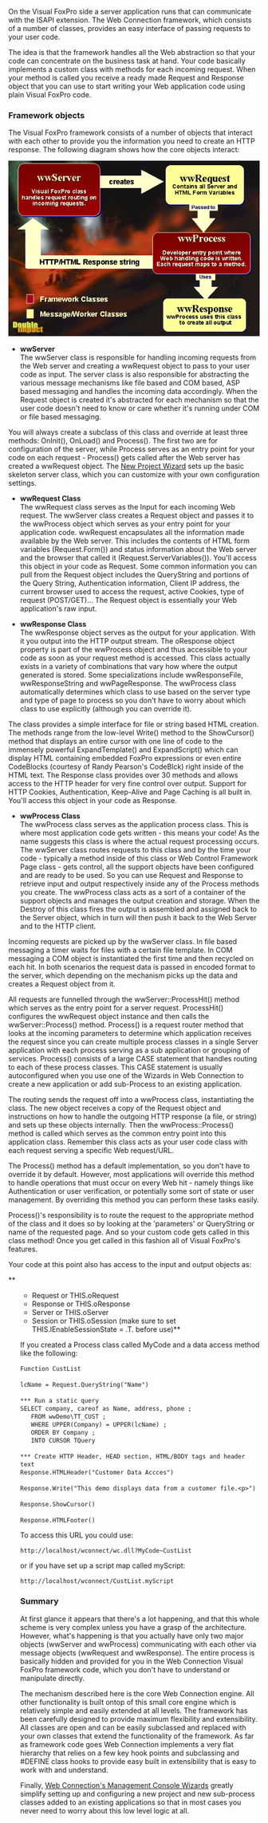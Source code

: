 ﻿On the Visual FoxPro side a server application runs that can communicate with the ISAPI extension. The Web Connection framework, which consists of a number of classes, provides an easy interface of passing requests to your user code.

The idea is that the framework handles all the Web abstraction so that your code can concentrate on the business task at hand. Your code basically implements a custom class with methods for each incoming request. When your method is called you receive a ready made Request and Response object that you can use to start writing your Web application code using plain Visual FoxPro code.

### Framework objects
The Visual FoxPro framework consists of a number of objects that interact with each other to provide you the information you need to create an HTTP response. The following diagram shows how the core objects interact:

![](IMAGES\HOWITWORKS\WCOBJECTS.GIF)

* **wwServer**  
The wwServer class is responsible for handling incoming requests from the Web server and creating a wwRequest object to pass to your user code as input. The server class is also responsible for abstracting the various message mechanisms like file based and COM based, ASP based messaging and handles the incoming data accordingly. When the Request object is created it's abstracted for each mechanism so that the user code doesn't need to know or care whether it's running under COM or file based messaging.

You will always create a subclass of this class and override at least three methods: OnInit(), OnLoad() and Process(). The first two are for configuration of the server, while Process serves as an entry point for your code on each request - Process() gets called after the Web server has created a wwRequest object.  The [New Project Wizard](vfps://Topic/New%20Project%20Wizard) sets up the basic skeleton server class, which you can customize with your own configuration settings.

* **wwRequest Class**  
The wwRequest class serves as the Input for each incoming Web request. The wwServer class creates a Request object and passes it to the wwProcess object which serves as your entry point for your application code. wwRequest encapsulates all the information made available by the Web server. This includes the contents of HTML form variables (Request.Form()) and status information about the Web server and the browser that called it (Request.ServerVariables()).  You'll access this object in your code as Request. Some common information you can pull from the Request object includes the QueryString and portions of the Query String, Authentication information, Client IP address, the current browser used to access the request, active Cookies, type of request (POST/GET)... The Request object is essentially your Web application's raw input. 

* **wwResponse Class**  
The wwResponse object serves as the output for your application. With it you output into the HTTP output stream. The oResponse object property is part of the wwProcess object and thus accessible to your code as soon as your request method is accessed. This class actually exists in a variety of combinations that vary how where the output generated is stored. Some specializations include wwResponseFile, wwResponseString and wwPageResponse. The wwProcess class automatically determines which class to use based on the server type and type of page to process so you don't have to worry about which class to use explicitly (although you can override it).

The class provides a simple interface for file or string based HTML creation. The methods range from the low-level Write() method to the ShowCursor() method that displays an entire cursor with one line of code to the immensely powerful ExpandTemplate() and ExpandScript() which can display HTML containing embedded FoxPro expressions or even entire CodeBlocks (courtesy of Randy Pearson's CodeBlck) right inside of the HTML text. The Response class provides over 30 methods and allows access to the HTTP header for very fine control over output. Support for HTTP Cookies, Authentication, Keep-Alive and Page Caching is all built in. You'll access this object in your code as Response.

* **wwProcess Class**  
The wwProcess class serves as the application process class. This is where most application code gets written - this means your code! As the name suggests this class is where the actual request processing occurs. The wwServer class routes requests to this class and by the time your code - typically a method inside of this class or Web Control Framework Page class - gets control, all the support objects have been configured and are ready to be used. So you can use Request and Response to retrieve input and output respectively inside any of the Process methods you create. The wwProcess class acts as a sort of a container of the support objects and manages the output creation and storage. When the Destroy of this class fires the output is assembled and assigned back to the Server object, which in turn will then push it back to the Web Server and to the HTTP client.

Incoming requests are picked up by the wwServer class. In file based messaging a timer waits for files with a certain file template. In COM messaging a COM object is instantiated the first time and then recycled on each hit. In both scenarios the request data is passed in encoded format to the server, which depending on the mechanism picks up the data and creates a Request object from it.

All requests are funnelled through the wwServer::ProcessHit() method which serves as the entry point for a server request. ProcessHit() configures the wwRequest object instance and then calls the wwServer::Process() method. Process() is a request router method that looks at the incoming parameters to determine which application receives the request since you can create multiple process classes in a single Server application with each process serving as a sub application or grouping of services. Process() consists of a large CASE statement that handles routing to each of these process classes. This CASE statement is usually autoconfigured when you use one of the Wizards in Web Connection to create a new application or add sub-Process to an existing application.

The routing sends the request off into a wwProcess class, instantiating the class. The new object receives a copy of the Request object and instructions on how to handle the outgoing HTTP response (a file, or string) and sets up these objects internally. Then the wwProcess::Process() method is called which serves as the common entry point into this application class. Remember this class acts as your user code class with each request serving a specific Web request/URL.

The Process() method has a default implementation, so you don't have to override it by default. However, most applications will override this method to handle operations that must occur on every Web hit - namely things like Authentication or user verification, or potentially some sort of state or user management. By overriding this method you can perform these tasks easily.

Process()'s responsibility is to route the request to the appropriate method of the class and it does so by looking at the 'parameters' or QueryString or name of the requested page. And so your custom code gets called in this class method! Once you get called in this fashion all of Visual FoxPro's features.

Your code at this point also has access to the input and output objects as:

**<ul>
* Request or THIS.oRequest
* Response or THIS.oResponse
* Server or THIS.oServer
* Session or THIS.oSession  (make sure to set THIS.lEnableSessionState = .T. before use)**  

If you created a Process class called MyCode and a data access method like the following:

```foxpro
Function CustList

lcName = Request.QueryString("Name")

*** Run a static query
SELECT company, careof as Name, address, phone ;
   FROM wwDemo\TT_CUST ;
   WHERE UPPER(Company) = UPPER(lcName) ;   
   ORDER BY Company ;
   INTO CURSOR TQuery

*** Create HTTP Header, HEAD section, HTML/BODY tags and header text
Response.HTMLHeader("Customer Data Accces")

Response.Write("This demo displays data from a customer file.<p>")

Response.ShowCursor()

Response.HTMLFooter()
```

To access this URL you could use:

```
http://localhost/wconnect/wc.dll?MyCode~CustList
```

or if you have set up a script map called myScript:

```
http://localhost/wconnect/CustList.myScript
```

### Summary
At first glance it appears that there's a lot happening, and that this whole scheme is very complex unless you have a grasp of the architecture. However, what's happening is that you actually have only two major objects (wwServer and wwProcess) communicating with each other via message objects (wwRequest and wwResponse). The entire process is basically hidden and provided for you in the Web Connection Visual FoxPro framework code, which you don't have to understand or manipulate directly. 

The mechanism described here is the core Web Connection engine. All other functionality is built ontop of this small core engine which is relatively simple and easily extended at all levels. The framework has been carefully designed to provide maximum flexibility and extensibility. All classes are open and can be easily subclassed and replaced with your own classes that extend the functionality of the framework. As far as framework code goes Web Connection implements a very flat hierarchy that relies on a few key hook points and subclassing and #DEFINE class hooks to provide easy built in extensibility that is easy to work with and understand.

Finally, [Web Connection's Management Console Wizards](vfps://Topic/The%20Web%20Connection%20Management%20Console)  greatly simplify setting up and configuring a new project and new sub-process classes added to an existing applications so that in most cases you never need to worry about this low level logic at all.